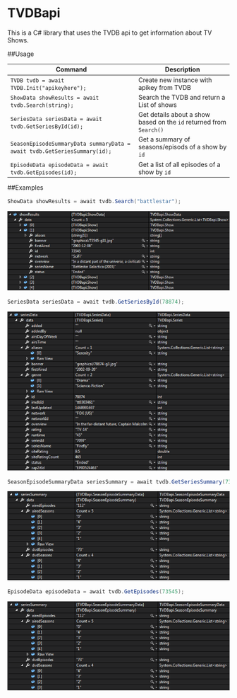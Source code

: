 # TVDBapi
This is a C# library that uses the TVDB api to get information about TV Shows.


##Usage

| Command | Description |
| ------- | ----------- |
| `TVDB tvdb = await TVDB.Init("apikeyhere");` | Create new instance with apikey from TVDB|
| `ShowData showResults = await tvdb.Search(string);` | Search the TVDB and return a List<Show> of shows |
| `SeriesData seriesData = await tvdb.GetSeriesById(id);` | Get details about a show based on the `id` returned from `Search()` |
| `SeasonEpisodeSummaryData summaryData = await tvdb.GetSeriesSummary(id);` | Get a summary of seasons/episods of a show by `id` |
| `EpisodeData episodeData = await tvdb.GetEpisodes(id);` | Get a list of all episodes of a show by `id` |


##Examples

```csharp
ShowData showResults = await tvdb.Search("battlestar");
```
![alt tag](https://github.com/tehjrow/TVDBapi/blob/master/TVDBapi/Images/ShowData.PNG)


```csharp
SeriesData seriesData = await tvdb.GetSeriesById(78874);
```
![alt tag](https://github.com/tehjrow/TVDBapi/blob/master/TVDBapi/Images/SeriesData.PNG)


```csharp
SeasonEpisodeSummaryData seriesSummary = await tvdb.GetSeriesSummary(73545);
```
![alt tag](https://github.com/tehjrow/TVDBapi/blob/master/TVDBapi/Images/SeasonEpisodeSummary.PNG)

```csharp
EpisodeData episodeData = await tvdb.GetEpisodes(73545);
````
![alt tag](https://github.com/tehjrow/TVDBapi/blob/master/TVDBapi/Images/SeasonEpisodeSummary.PNG)
